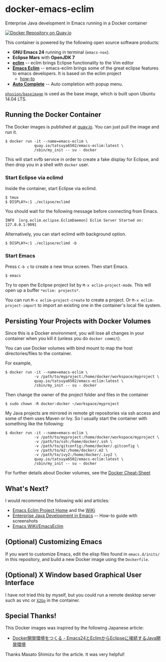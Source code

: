 # docker-emacs-eclim

Enterprise Java development in Emacs running in a Docker container

[![Docker Repository on Quay.io](https://quay.io/repository/tatsuya6502/emacs-eclim/status "Docker Repository on Quay.io")](https://quay.io/repository/tatsuya6502/emacs-eclim)

This container is powered by the following open source software
products:

- **GNU Emacs 24** running in terminal (`emacs-nox`).
- **Eclipse Mars** with **OpenJDK 7**
- **[eclim](http://eclim.org/)** -- eclim brings Eclipse functionality
  to the Vim editor
- **[Emacs Eclim](http://www.emacswiki.org/emacs/EmacsEclim)** --
  emacs-eclim brings some of the great eclipse features to emacs
  developers. It is based on the eclim project
  * [how-to](http://www.skybert.net/emacs/java/)
- **[Auto Complete](http://www.emacswiki.org/emacs/AutoComplete)** --
  Auto completion with popup menu.

[`phusion/baseimage`](https://hub.docker.com/r/phusion/baseimage/) is
used as the base image, which is built upon Ubuntu 14.04 LTS.


## Running the Docker Container

The Docker images is published at [quay.io](http://quay.io/tatsuya6502/emacs-eclim).
You can just pull the image and run it.

```
$ docker run -it --name=emacs-eclim \
             quay.io/tatsuya6502/emacs-eclim:latest \
             /sbin/my_init -- su - docker
```

This will start xvfb service in order to create a fake display for
Eclipse, and then drop you in a shell with `docker` user.


### Start Eclipse via eclimd

Inside the container, start Eclipse via eclimd.

```
$ tmux
$ DISPLAY=:1 ./eclipse/eclimd
```

You should wait for the following message before connecting from
Emacs.

```
INFO  [org.eclim.eclipse.EclimDaemon] Eclim Server Started on: 127.0.0.1:9091
```

Alternatively, you can start eclimd with background option.

```
$ DISPLAY=:1 ./eclipse/eclimd -b
```


### Start Emacs

Press `C-b c` to create a new tmux screen. Then start Emacs.

```
$ emacs
```

Try to open the Eclipse project list by `M-x eclim-project-mode`.
This will open up a buffer `*eclim: projects*`.

You can run `M-x eclim-project-create` to create a project. Or
`M-x eclim-project-import` to import an existing one in the
container's local file system.


## Persisting Your Projects with Docker Volumes

Since this is a Docker environment, you will lose all changes in your
container when you kill it (unless you do `docker commit`).

You can use Docker volumes with bind mount to map the host
directories/files to the container.

For example,

```
$ docker run -it --name=emacs-eclim \
             -v /path/to/myproject:/home/docker/workspace/myproject \
             quay.io/tatsuya6502/emacs-eclim:latest \
             /sbin/my_init -- su - docker
```

Then change the owner of the project folder and files in the container

```
$ sudo chown -R docker:docker ~/workspace/myproject
```

My Java projects are mirrored in remote git repositories via ssh
access and some of them uses Maven or Ivy. So I usually start the
container with something like the following:

```
$ docker run -it --name=emacs-eclim \
             -v /path/to/myproject:/home/docker/workspace/myproject \
             -v /path/to/ssh:/home/docker/.ssh \
             -v /path/to/gitconfig:/home/docker/.gitconfig \
             -v /path/to/m2:/home/docker/.m2 \
             -v /path/to/ivy2:/home/docker/.ivy2 \
             quay.io/tatsuya6502/emacs-eclim:latest \
             /sbin/my_init -- su - docker
```

For further details about Docker volumes, see the
[Docker Cheat-Sheet](https://github.com/wsargent/docker-cheat-sheet#volumes)


## What's Next?

I would recommend the following wiki and articles:

- [Emacs Eclim Project Home](https://github.com/senny/emacs-eclim) and
  the [WiKi](https://github.com/senny/emacs-eclim/wiki)
- [Enterprise Java Development in Emacs](http://www.skybert.net/emacs/java/) --
  How-to guide with screenshots
- [Emacs WiKi/EmacsEclim](http://www.emacswiki.org/emacs/EmacsEclim)


## (Optional) Customizing Emacs

If you want to customize Emacs, edit the elisp files found in
`emacs.d/inits/` in this repository, and build a new Docker image
using the `Dockerfile`.


## (Optional) X Window based Graphical User Interface

I have not tried this by myself, but you could run a remote desktop
server such as vnc or [`X2Go`](http://wiki.x2go.org/doku.php/doc:newtox2go)
in the container.


## Special Thanks!

This Docker images was inspired by the following Japanese article:

- [Docker開発環境をつくる - Emacs24とEclimからEclipseに接続するJava開発環境](http://masato.github.io/2014/10/04/docker-devenv-emacs24-eclim-java/)

Thanks Masato Shimizu for the article. It was very helpful!

